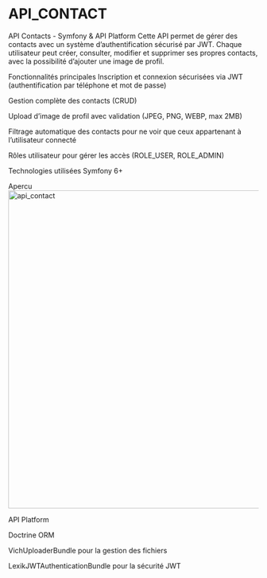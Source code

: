 # API_CONTACT
API Contacts - Symfony & API Platform
Cette API permet de gérer des contacts avec un système d’authentification sécurisé par JWT.
Chaque utilisateur peut créer, consulter, modifier et supprimer ses propres contacts, avec la possibilité d’ajouter une image de profil.

Fonctionnalités principales
Inscription et connexion sécurisées via JWT (authentification par téléphone et mot de passe)

Gestion complète des contacts (CRUD)

Upload d’image de profil avec validation (JPEG, PNG, WEBP, max 2MB)

Filtrage automatique des contacts pour ne voir que ceux appartenant à l’utilisateur connecté

Rôles utilisateur pour gérer les accès (ROLE_USER, ROLE_ADMIN)

Technologies utilisées
Symfony 6+

Apercu 
<img width="1340" height="639" alt="api_contact" src="https://github.com/user-attachments/assets/755778c4-5392-4c8d-b8de-608f169b046b" />


API Platform

Doctrine ORM

VichUploaderBundle pour la gestion des fichiers

LexikJWTAuthenticationBundle pour la sécurité JWT
